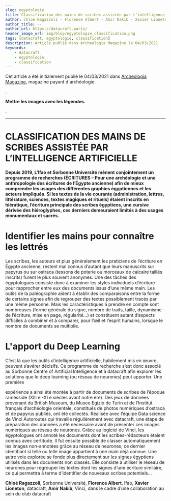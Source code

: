 ```yaml
---
slug: egyptologie
title: Classification des mains de scribes assistée par l’intelligence artificielle 
author: Chloé Ragazzoli - Florence Albert - Amir Nakib - Xavier Lioneton  
author_title: --
author_url: https://datacraft.paris/
header_image_url: img/blog/egyptologie_classification.png
tags: [datacraft, egyptologie, classification]
description: Article publié dans Archeologia Magazine le 04/03/2021
keywords:
    - datacraft
    - egyptologie
    - classification
---
```


Cet article a été initialement publié le 04/03/2021 dans [Archeologia Magazine](https://www.archeologia-magazine.com/numero-596/egypte-dernieres-decouvertes/egypte-dernieres-decouvertes.53184.php#article_53184), magazine payant d'archéologie.

<!--truncate-->


.

**Mettre les images avec les légendes.**

.


---

# CLASSIFICATION DES MAINS DE SCRIBES ASSISTÉE PAR L’INTELLIGENCE ARTIFICIELLE

**Depuis 2019, L’Ifao et Sorbonne Université mènent conjointement un programme de recherches (ÉCRITURES – Pour une archéologie et une anthropologie des écritures de l’Égypte ancienne) afin de mieux comprendre les usages des différentes graphies égyptiennes et les acteurs impliqués. Si les textes de la vie courante (administration, lettres, littérature, sciences, textes magiques et rituels) étaient inscrits en hiératique, l’écriture principale des scribes égyptiens, une cursive dérivée des hiéroglyphes, ces derniers demeuraient limités à des usages monumentaux et sacrés.**


# Identifier les mains pour connaître les lettrés
<!-- IDENTIFIER LES MAINS POUR CONNAÎTRE LES LETTRÉS -->

Les scribes, les auteurs et plus généralement les praticiens de l’écriture en Égypte ancienne, restent mal connus d’autant que leurs manuscrits sur papyrus ou sur ostraca (tessons de poterie ou morceaux de calcaire taillés inscrits) furent le plus souvent anonymes. Une des tâches des égyptologues consiste donc à examiner les styles individuels d’écriture pour rapprocher entre eux des documents issus d’une même main. Les outils de la paléographie aident à établir des comparaisons entre la forme de certains signes afin de regrouper des textes possiblement tracés par une même personne. Mais les caractéristiques à prendre en compte sont nombreuses (forme générale du signe, nombre de traits, taille, dynamisme de l’écriture, mise en page, régularité...) et constituent autant d’aspects difficiles à combiner et à comparer, pour l’œil et l’esprit humains, lorsque le nombre de documents se multiplie. 


# L'apport du Deep Learning
<!-- L’APPORT DU DEEP LEARNING -->

C’est là que les outils d’intelligence artificielle, habilement mis en œuvre, peuvent s’avérer décisifs. Ce programme de recherche s’est donc associé au Sorbonne Centre of Artificial Intelligence et à datacraft afin explorer les solutions que le deep learning (ou réseau de neurones) peut apporter. Une première



expérience a ainsi été montée à partir de documents de scribes de l’époque ramesside (XIII e -XI e siècles avant notre ère). Des jeux de données provenant du British Museum, du Museo Egizio de Turin et de l’Institut français d’archéologie orientale, constitués de photos numériques d’ostraca et de papyrus publiés, ont été collectés. Réalisée avec l’équipe Data science de Vinci Autoroutes qui travaille régulièrement avec datacraft, une étape de préparation des données a été nécessaire avant de présenter ces images numériques au réseau de neurones. Grâce au logiciel de Vinci, les égyptologues ont annoté les documents dont les scribes-rédacteurs étaient connus avec certitude. Il fut ensuite possible de classer automatiquement les images non-annotées grâce au réseau de neurones, ce dernier identifiant si telle ou telle image appartient à une main déjà connue. Une autre voie explorée se fonde plus directement sur les signes égyptiens utilisés dans les documents non classés. Elle consiste à utiliser le réseau de neurones pour regrouper les textes dont les signes d’une écriture similaire, ce qui permettra à terme d’identifier de nouveaux scribes potentiels…

**Chloé Ragazzoli**, Sorbonne Université, **Florence Albert**, Ifao, **Xavier Lioneton**, datacraft, **Amir Nakib**, Vinci, dans le cadre d’une collaboration au sein du club datacraft